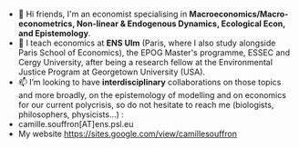 - 👋 Hi friends, I'm an economist specialising in **Macroeconomics/Macro-econometrics, Non-linear & Endogenous Dynamics, Ecological Econ, and Epistemology**. 
- 🌱 I teach economics at **ENS Ulm** (Paris, where I also study alongside Paris School of Economics), the EPOG Master's programme, ESSEC and Cergy University, after being a research fellow at the Environmental Justice Program at Georgetown University (USA).
- 📫 I’m looking to have **interdisciplinary** collaborations on those topics and more broadly, on the epistemology of modelling and on economics for our current polycrisis, so do not hesitate to reach me (biologists, philosophers, physicists...) :
- camille.souffron[AT]ens.psl.eu
- My website https://sites.google.com/view/camillesouffron
